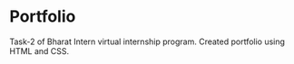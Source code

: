 # Portfolio

Task-2 of Bharat Intern virtual internship program.
Created portfolio using HTML and CSS.
